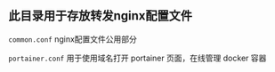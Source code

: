 ## 此目录用于存放转发nginx配置文件

`common.conf` nginx配置文件公用部分

`portainer.conf` 用于使用域名打开 portainer 页面，在线管理 docker 容器
